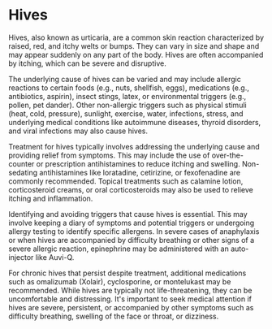 [//]: # (
source: gpt-3 + jph editing
aka: urticaria
tags: conditions
)

# Hives

Hives, also known as urticaria, are a common skin reaction characterized by raised, red, and itchy welts or bumps. They can vary in size and shape and may appear suddenly on any part of the body. Hives are often accompanied by itching, which can be severe and disruptive.

The underlying cause of hives can be varied and may include allergic reactions to certain foods (e.g., nuts, shellfish, eggs), medications (e.g., antibiotics, aspirin), insect stings, latex, or environmental triggers (e.g., pollen, pet dander). Other non-allergic triggers such as physical stimuli (heat, cold, pressure), sunlight, exercise, water, infections, stress, and underlying medical conditions like autoimmune diseases, thyroid disorders, and viral infections may also cause hives.

Treatment for hives typically involves addressing the underlying cause and providing relief from symptoms. This may include the use of over-the-counter or prescription antihistamines to reduce itching and swelling. Non-sedating antihistamines like loratadine, cetirizine, or fexofenadine are commonly recommended. Topical treatments such as calamine lotion, corticosteroid creams, or oral corticosteroids may also be used to relieve itching and inflammation.

Identifying and avoiding triggers that cause hives is essential. This may involve keeping a diary of symptoms and potential triggers or undergoing allergy testing to identify specific allergens. In severe cases of anaphylaxis or when hives are accompanied by difficulty breathing or other signs of a severe allergic reaction, epinephrine may be administered with an auto-injector like Auvi-Q.

For chronic hives that persist despite treatment, additional medications such as omalizumab (Xolair), cyclosporine, or montelukast may be recommended. While hives are typically not life-threatening, they can be uncomfortable and distressing. It's important to seek medical attention if hives are severe, persistent, or accompanied by other symptoms such as difficulty breathing, swelling of the face or throat, or dizziness.
